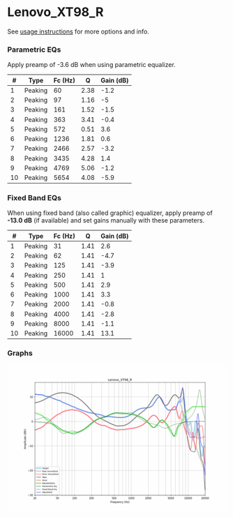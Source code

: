 # Lenovo_XT98_R
See [usage instructions](https://github.com/jaakkopasanen/AutoEq#usage) for more options and info.

### Parametric EQs
Apply preamp of -3.6 dB when using parametric equalizer.

|   # | Type    |   Fc (Hz) |    Q |   Gain (dB) |
|-----|---------|-----------|------|-------------|
|   1 | Peaking |        60 | 2.38 |        -1.2 |
|   2 | Peaking |        97 | 1.16 |        -5   |
|   3 | Peaking |       161 | 1.52 |        -1.5 |
|   4 | Peaking |       363 | 3.41 |        -0.4 |
|   5 | Peaking |       572 | 0.51 |         3.6 |
|   6 | Peaking |      1236 | 1.81 |         0.6 |
|   7 | Peaking |      2466 | 2.57 |        -3.2 |
|   8 | Peaking |      3435 | 4.28 |         1.4 |
|   9 | Peaking |      4769 | 5.06 |        -1.2 |
|  10 | Peaking |      5654 | 4.08 |        -5.9 |

### Fixed Band EQs
When using fixed band (also called graphic) equalizer, apply preamp of **-13.0 dB** (if available) and set gains manually with these parameters.

|   # | Type    |   Fc (Hz) |    Q |   Gain (dB) |
|-----|---------|-----------|------|-------------|
|   1 | Peaking |        31 | 1.41 |         2.6 |
|   2 | Peaking |        62 | 1.41 |        -4.7 |
|   3 | Peaking |       125 | 1.41 |        -3.9 |
|   4 | Peaking |       250 | 1.41 |         1   |
|   5 | Peaking |       500 | 1.41 |         2.9 |
|   6 | Peaking |      1000 | 1.41 |         3.3 |
|   7 | Peaking |      2000 | 1.41 |        -0.8 |
|   8 | Peaking |      4000 | 1.41 |        -2.8 |
|   9 | Peaking |      8000 | 1.41 |        -1.1 |
|  10 | Peaking |     16000 | 1.41 |        13.1 |

### Graphs
![](./Lenovo_XT98_R.png)
